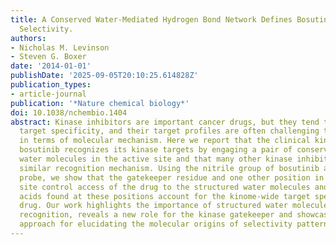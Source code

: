 ```yaml
---
title: A Conserved Water-Mediated Hydrogen Bond Network Defines Bosutinib's Kinase
  Selectivity.
authors:
- Nicholas M. Levinson
- Steven G. Boxer
date: '2014-01-01'
publishDate: '2025-09-05T20:10:25.614828Z'
publication_types:
- article-journal
publication: '*Nature chemical biology*'
doi: 10.1038/nchembio.1404
abstract: Kinase inhibitors are important cancer drugs, but they tend to display limited
  target specificity, and their target profiles are often challenging to rationalize
  in terms of molecular mechanism. Here we report that the clinical kinase inhibitor
  bosutinib recognizes its kinase targets by engaging a pair of conserved structured
  water molecules in the active site and that many other kinase inhibitors share a
  similar recognition mechanism. Using the nitrile group of bosutinib as an infrared
  probe, we show that the gatekeeper residue and one other position in the ATP-binding
  site control access of the drug to the structured water molecules and that the amino
  acids found at these positions account for the kinome-wide target spectrum of the
  drug. Our work highlights the importance of structured water molecules for inhibitor
  recognition, reveals a new role for the kinase gatekeeper and showcases an effective
  approach for elucidating the molecular origins of selectivity patterns.
---
```


